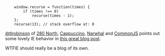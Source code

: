 <code>
    window.recurse = function(times) {
        if (times !== 0)
            recurse(times - 1);
    };
    recurse(13); // stack overflow at: 0
</code>

[@tlrobinson](http://twitter.com/tlrobinson) of [280 North](http://280north.com/), [Cappuccino](http://cappuccino.org/), [Narwhal](http://narwhaljs.org/) and [CommonJS](http://commonjs.org/) points out some lovely IE behavior in [this great blog post](http://cappuccino.org/discuss/2010/03/01/internet-explorer-global-variables-and-stack-overflows/).

WTFIE should really be a blog of its own.
